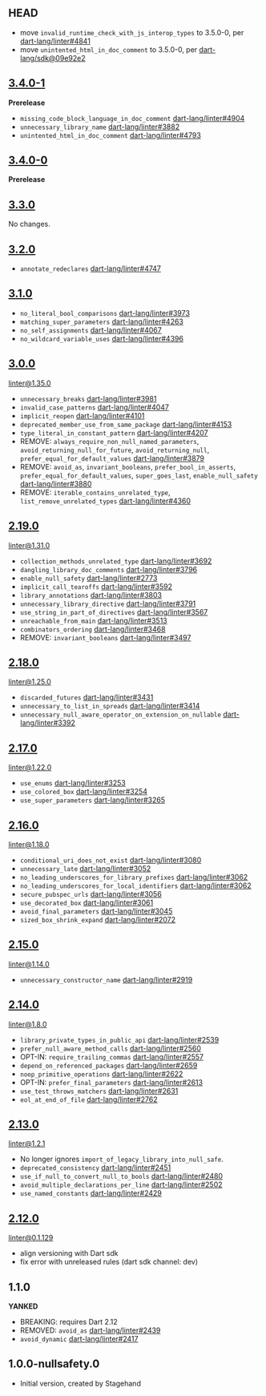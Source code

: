 ## HEAD

- move `invalid_runtime_check_with_js_interop_types` to 3.5.0-0, per [dart-lang/linter#4841][]
- move `unintented_html_in_doc_comment` to 3.5.0-0, per [dart-lang/sdk@09e92e2](https://github.com/dart-lang/sdk/commit/09e92e2a49ae7f3b32e0381a9d34c01d4b21e413)

## [3.4.0-1][3.4.0]

**Prerelease**

- `missing_code_block_language_in_doc_comment` [dart-lang/linter#4904][]
- `unnecessary_library_name` [dart-lang/linter#3882][]
- `unintented_html_in_doc_comment` [dart-lang/linter#4793][]

## [3.4.0-0][3.4.0]

**Prerelease**

## [3.3.0][]

No changes.

## [3.2.0][]

- `annotate_redeclares` [dart-lang/linter#4747][]

## [3.1.0][]

- `no_literal_bool_comparisons` [dart-lang/linter#3973][]
- `matching_super_parameters` [dart-lang/linter#4263][]
- `no_self_assignments` [dart-lang/linter#4067][]
- `no_wildcard_variable_uses` [dart-lang/linter#4396][]

## [3.0.0][]

[linter@1.35.0][]

- `unnecessary_breaks` [dart-lang/linter#3981][]
- `invalid_case_patterns` [dart-lang/linter#4047][]
- `implicit_reopen` [dart-lang/linter#4101][]
- `deprecated_member_use_from_same_package` [dart-lang/linter#4153][]
- `type_literal_in_constant_pattern` [dart-lang/linter#4207][]
- REMOVE: `always_require_non_null_named_parameters`, `avoid_returning_null_for_future`, `avoid_returning_null`,
  `prefer_equal_for_default_values` [dart-lang/linter#3879][]
- REMOVE: `avoid_as`, `invariant_booleans`, `prefer_bool_in_asserts`,
  `prefer_equal_for_default_values`, `super_goes_last`, `enable_null_safety` [dart-lang/linter#3880][]
- REMOVE: `iterable_contains_unrelated_type`, `list_remove_unrelated_types` [dart-lang/linter#4360][]

## [2.19.0][]

[linter@1.31.0][]

- `collection_methods_unrelated_type` [dart-lang/linter#3692][]
- `dangling_library_doc_comments` [dart-lang/linter#3796][]
- `enable_null_safety` [dart-lang/linter#2773][]
- `implicit_call_tearoffs` [dart-lang/linter#3592][]
- `library_annotations` [dart-lang/linter#3803][]
- `unnecessary_library_directive` [dart-lang/linter#3791][]
- `use_string_in_part_of_directives` [dart-lang/linter#3567][]
- `unreachable_from_main` [dart-lang/linter#3513][]
- `combinators_ordering` [dart-lang/linter#3468][]
- REMOVE: `invariant_booleans` [dart-lang/linter#3497][]

## [2.18.0][]

[linter@1.25.0][]

- `discarded_futures` [dart-lang/linter#3431][]
- `unnecessary_to_list_in_spreads` [dart-lang/linter#3414][]
- `unnecessary_null_aware_operator_on_extension_on_nullable` [dart-lang/linter#3392][]

##  [2.17.0][]

[linter@1.22.0][]

- `use_enums` [dart-lang/linter#3253][]
- `use_colored_box` [dart-lang/linter#3254][]
- `use_super_parameters` [dart-lang/linter#3265][]

## [2.16.0][]

[linter@1.18.0][]

- `conditional_uri_does_not_exist` [dart-lang/linter#3080][]
- `unnecessary_late` [dart-lang/linter#3052][]
- `no_leading_underscores_for_library_prefixes` [dart-lang/linter#3062][]
- `no_leading_underscores_for_local_identifiers` [dart-lang/linter#3062][]
- `secure_pubspec_urls` [dart-lang/linter#3056][]
- `use_decorated_box` [dart-lang/linter#3061][]
- `avoid_final_parameters` [dart-lang/linter#3045][]
- `sized_box_shrink_expand` [dart-lang/linter#2072][]

## [2.15.0][]

[linter@1.14.0][]

- `unnecessary_constructor_name` [dart-lang/linter#2919][]

## [2.14.0][]

[linter@1.8.0][]

- `library_private_types_in_public_api` [dart-lang/linter#2539][]
- `prefer_null_aware_method_calls` [dart-lang/linter#2560][]
- OPT-IN: `require_trailing_commas` [dart-lang/linter#2557][]
- `depend_on_referenced_packages` [dart-lang/linter#2659][]
- `noop_primitive_operations` [dart-lang/linter#2622][]
- OPT-IN: `prefer_final_parameters` [dart-lang/linter#2613][]
- `use_test_throws_matchers` [dart-lang/linter#2631][]
- `eol_at_end_of_file` [dart-lang/linter#2762][]

## [2.13.0][]

[linter@1.2.1][]

- No longer ignores `import_of_legacy_library_into_null_safe`.
- `deprecated_consistency` [dart-lang/linter#2451][]
- `use_if_null_to_convert_null_to_bools` [dart-lang/linter#2480][]
- `avoid_multiple_declarations_per_line` [dart-lang/linter#2502][]
- `use_named_constants` [dart-lang/linter#2429][]

## [2.12.0][]

[linter@0.1.129][]

- align versioning with Dart sdk
- fix error with unreleased rules (dart sdk channel: dev)

## 1.1.0

 **YANKED**

- BREAKING: requires Dart 2.12
- REMOVED: `avoid_as` [dart-lang/linter#2439][]
- `avoid_dynamic` [dart-lang/linter#2417][]

## 1.0.0-nullsafety.0

- Initial version, created by Stagehand

[3.4.0]: https://github.com/dart-lang/sdk/blob/master/CHANGELOG.md#340
[3.3.0]: https://github.com/dart-lang/sdk/blob/master/CHANGELOG.md#330
[3.2.0]: https://github.com/dart-lang/sdk/blob/master/CHANGELOG.md#320
[3.1.0]: https://github.com/dart-lang/sdk/blob/master/CHANGELOG.md#310
[3.0.0]: https://github.com/dart-lang/sdk/blob/master/CHANGELOG.md#300
[2.19.0]: https://github.com/dart-lang/sdk/blob/master/CHANGELOG.md#2190
[2.18.0]: https://github.com/dart-lang/sdk/blob/master/CHANGELOG.md#2180
[2.17.0]: https://github.com/dart-lang/sdk/blob/master/CHANGELOG.md#2170
[2.16.0]: https://github.com/dart-lang/sdk/blob/master/CHANGELOG.md#2160
[2.15.0]: https://github.com/dart-lang/sdk/blob/master/CHANGELOG.md#2150
[2.14.0]: https://github.com/dart-lang/sdk/blob/master/CHANGELOG.md#2140
[2.13.0]: https://github.com/dart-lang/sdk/blob/master/CHANGELOG.md#2130
[2.12.0]: https://github.com/dart-lang/sdk/blob/master/CHANGELOG.md#2120---2021-03-03

[linter@1.35.0]: https://pub.dev/packages/linter/changelog#1350
[linter@1.32.0]: https://pub.dev/packages/linter/changelog#1320
[linter@1.31.0]: https://pub.dev/packages/linter/changelog#1310
[linter@1.30.0]: https://pub.dev/packages/linter/changelog#1300
[linter@1.28.0]: https://pub.dev/packages/linter/changelog#1280
[linter@1.26.0]: https://pub.dev/packages/linter/changelog#1260
[linter@1.25.0]: https://pub.dev/packages/linter/changelog#1250
[linter@1.24.0]: https://pub.dev/packages/linter/changelog#1240
[linter@1.23.0]: https://pub.dev/packages/linter/changelog#1230
[linter@1.22.0]: https://pub.dev/packages/linter/changelog#1220
[linter@1.20.0]: https://pub.dev/packages/linter/changelog#1200
[linter@1.18.0]: https://pub.dev/packages/linter/changelog#1180 
[linter@1.17.1]: https://pub.dev/packages/linter/changelog#1171
[linter@1.15.0]: https://pub.dev/packages/linter/changelog#1150
[linter@1.14.0]: https://pub.dev/packages/linter/changelog#1140
[linter@1.11.0]: https://pub.dev/packages/linter/changelog#1110
[linter@1.8.0]: https://pub.dev/packages/linter/changelog#180
[linter@1.2.1]: https://pub.dev/packages/linter/changelog#121
[linter@0.1.129]: https://pub.dev/packages/linter/changelog#01129

[dart-lang/linter#2072]: https://github.com/dart-lang/linter/issues/2072
[dart-lang/linter#2417]: https://github.com/dart-lang/linter/pull/2417
[dart-lang/linter#2429]: https://github.com/dart-lang/linter/pull/2429
[dart-lang/linter#2439]: https://github.com/dart-lang/linter/pull/2439
[dart-lang/linter#2451]: https://github.com/dart-lang/linter/pull/2451
[dart-lang/linter#2480]: https://github.com/dart-lang/linter/pull/2480
[dart-lang/linter#2502]: https://github.com/dart-lang/linter/pull/2502
[dart-lang/linter#2539]: https://github.com/dart-lang/linter/pull/2539
[dart-lang/linter#2557]: https://github.com/dart-lang/linter/pull/2557
[dart-lang/linter#2560]: https://github.com/dart-lang/linter/pull/2560
[dart-lang/linter#2613]: https://github.com/dart-lang/linter/pull/2613
[dart-lang/linter#2622]: https://github.com/dart-lang/linter/pull/2622
[dart-lang/linter#2631]: https://github.com/dart-lang/linter/pull/2631
[dart-lang/linter#2659]: https://github.com/dart-lang/linter/pull/2659
[dart-lang/linter#2762]: https://github.com/dart-lang/linter/pull/2762
[dart-lang/linter#2919]: https://github.com/dart-lang/linter/pull/2919
[dart-lang/linter#3045]: https://github.com/dart-lang/linter/pull/3045
[dart-lang/linter#3052]: https://github.com/dart-lang/linter/pull/3052
[dart-lang/linter#3056]: https://github.com/dart-lang/linter/pull/3056
[dart-lang/linter#3061]: https://github.com/dart-lang/linter/pull/3061
[dart-lang/linter#3062]: https://github.com/dart-lang/linter/pull/3062
[dart-lang/linter#3080]: https://github.com/dart-lang/linter/pull/3080
[dart-lang/linter#3253]: https://github.com/dart-lang/linter/pull/3253
[dart-lang/linter#3254]: https://github.com/dart-lang/linter/pull/3254
[dart-lang/linter#3265]: https://github.com/dart-lang/linter/pull/3265
[dart-lang/linter#3392]: https://github.com/dart-lang/linter/pull/3392
[dart-lang/linter#3414]: https://github.com/dart-lang/linter/pull/3414
[dart-lang/linter#3431]: https://github.com/dart-lang/linter/pull/3431
[dart-lang/linter#3468]: https://github.com/dart-lang/linter/pull/3468
[dart-lang/linter#3497]: https://github.com/dart-lang/linter/pull/3497
[dart-lang/linter#3513]: https://github.com/dart-lang/linter/pull/3513
[dart-lang/linter#3578]: https://github.com/dart-lang/linter/pull/3578
[dart-lang/linter#3567]: https://github.com/dart-lang/linter/pull/3567
[dart-lang/linter#3692]: https://github.com/dart-lang/linter/pull/3692
[dart-lang/linter#3796]: https://github.com/dart-lang/linter/pull/3796
[dart-lang/linter#2773]: https://github.com/dart-lang/linter/pull/2773
[dart-lang/linter#3592]: https://github.com/dart-lang/linter/pull/3592
[dart-lang/linter#3803]: https://github.com/dart-lang/linter/pull/3803
[dart-lang/linter#3791]: https://github.com/dart-lang/linter/pull/3791
[dart-lang/linter#3879]: https://github.com/dart-lang/linter/issues/3879
[dart-lang/linter#3880]: https://github.com/dart-lang/linter/issues/3880
[dart-lang/linter#3882]: https://github.com/dart-lang/linter/issues/3882
[dart-lang/linter#3973]: https://github.com/dart-lang/linter/pull/3973
[dart-lang/linter#3981]: https://github.com/dart-lang/linter/pull/3981
[dart-lang/linter#4047]: https://github.com/dart-lang/linter/pull/4047
[dart-lang/linter#4067]: https://github.com/dart-lang/linter/pull/4067
[dart-lang/linter#4101]: https://github.com/dart-lang/linter/pull/4101
[dart-lang/linter#4153]: https://github.com/dart-lang/linter/pull/4153
[dart-lang/linter#4207]: https://github.com/dart-lang/linter/pull/4207
[dart-lang/linter#4263]: https://github.com/dart-lang/linter/pull/4263
[dart-lang/linter#4360]: https://github.com/dart-lang/linter/pull/4360
[dart-lang/linter#4396]: https://github.com/dart-lang/linter/pull/4396
[dart-lang/linter#4747]: https://github.com/dart-lang/linter/issues/4747
[dart-lang/linter#4793]: https://github.com/dart-lang/linter/issues/4793
[dart-lang/linter#4841]: https://github.com/dart-lang/linter/issues/4841
[dart-lang/linter#4904]: https://github.com/dart-lang/linter/issues/4904
[dart-lang/sdk#54278]: https://github.com/dart-lang/sdk/issues/54278
